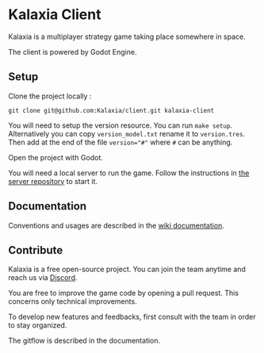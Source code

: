 Kalaxia Client
==============

Kalaxia is a multiplayer strategy game taking place somewhere in space.

The client is powered by Godot Engine.

Setup
-----

Clone the project locally :

```
git clone git@github.com:Kalaxia/client.git kalaxia-client
```

You will need to setup the version resource. You can run `make setup`.
Alternatively you can copy `version_model.txt` rename it to `version.tres`.
Then add at the end of the file `version="#"` where `#` can be anything.

Open the project with Godot.

You will need a local server to run the game. Follow the instructions in [the server repository](https://github.com/Kalaxia/v2-api) to start it.

Documentation
-------------

Conventions and usages are described in the [wiki documentation](https://github.com/Kalaxia/client/wiki).

Contribute
----------

Kalaxia is a free open-source project. You can join the team anytime and reach us via [Discord](https://discordapp.com/invite/mDTms5c).

You are free to improve the game code by opening a pull request. This concerns only technical improvements.

To develop new features and feedbacks, first consult with the team in order to stay organized.

The gitflow is described in the documentation.
